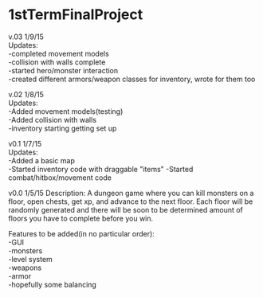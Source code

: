 1stTermFinalProject
===================
v.03 1/9/15    
Updates:    
-completed movement models    
-collision with walls complete    
-started hero/monster interaction    
-created different armors/weapon classes for inventory, wrote for them too    

v.02 1/8/15    
Updates:    
-Added movement models(testing)    
-Added collision with walls    
-inventory starting getting set up    

v0.1 1/7/15    
Updates:    
-Added a basic map    
-Started inventory code with draggable "items"
-Started combat/hitbox/movement code


v0.0 1/5/15
Description:
A dungeon game where you can kill monsters on a floor, open chests, get xp, and advance to the next floor. Each floor will be randomly generated and there will be soon to be determined amount of floors you have to complete before you win.

Features to be added(in no particular order):    
-GUI    
-monsters    
-level system    
-weapons    
-armor    
-hopefully some balancing    
